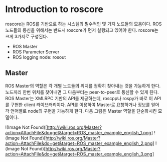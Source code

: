 # Introduction to roscore

roscore는 ROS를 기반으로 하는 시스템의 필수적인 몇 가지 노드들의 모음이다. ROS 노드들의 통신을 위해서는 반드시 roscore가 먼저 실행되고 있어야 한다. roscore는 크게 3가지로 구성된다.

- ROS Master
- ROS Parameter Server
- ROS logging node: rosout

## Master

ROS Master의 역할은 각 개별 노드들의 위치를 정확히 찾아내는 것을 가능하게 한다. 노드끼리 한번 위치를 찾아내면 그 다음부터는 peer-to-peer로 통신할 수 있게 된다. ROS Master는 XMLRPC 기반의 API를 제공하는데, roscpp나 rospy가 바로 이 API를 구현한 client 라이브러리이다. API를 이용하여 Master로 요청하거나 정보를 얻어 각 언어별로 node의 구현을 가능하게 한다. 다음 그림은 Master 역할을 단순화시킨 모델이다.

!(Image Not Found)[http://wiki.ros.org/Master?action=AttachFile&do=get&target=ROS_master_example_english_1.png]
!(Image Not Found)[http://wiki.ros.org/Master?action=AttachFile&do=get&target=ROS_master_example_english_2.png]
!(Image Not Found)[http://wiki.ros.org/Master?action=AttachFile&do=get&target=ROS_master_example_english_3.png]
